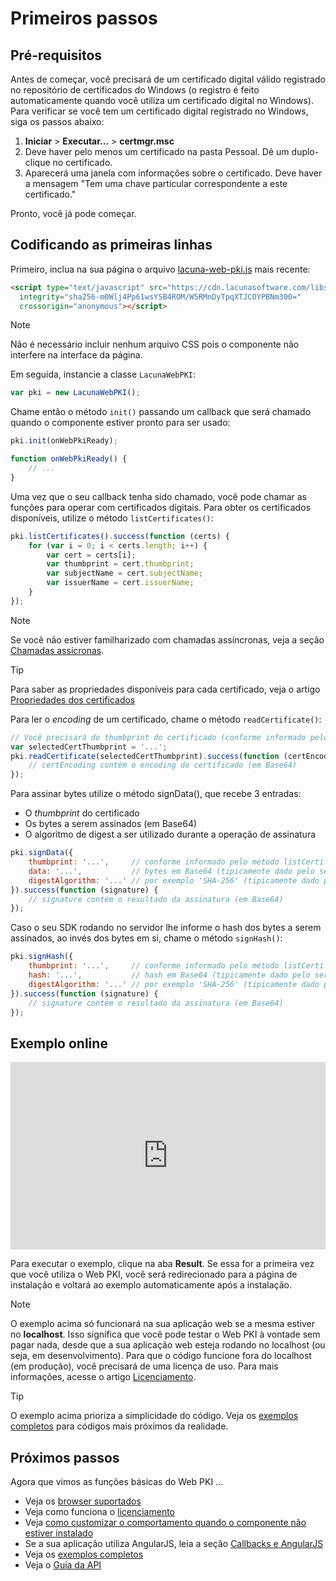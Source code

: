 ﻿# Primeiros passos

## Pré-requisitos

Antes de começar, você precisará de um certificado digital válido registrado no repositório de certificados do Windows (o registro é feito automaticamente quando você utiliza um certificado digital no Windows). Para verificar se você tem um certificado digital registrado no Windows, siga os passos abaixo:

1. **Iniciar** > **Executar...** > **certmgr.msc**
1. Deve haver pelo menos um certificado na pasta Pessoal. Dê um duplo-clique no certificado.
1. Aparecerá uma janela com informações sobre o certificado. Deve haver a mensagem "Tem uma chave particular correspondente a este certificado."

Pronto, você já pode começar.

## Codificando as primeiras linhas

Primeiro, inclua na sua página o arquivo [lacuna-web-pki.js](https://cdn.lacunasoftware.com/libs/web-pki/lacuna-web-pki-2.14.0.min.js) mais recente:

```html
<script type="text/javascript" src="https://cdn.lacunasoftware.com/libs/web-pki/lacuna-web-pki-2.14.0.min.js"
  integrity="sha256-m0Wlj4Pp61wsYSB4ROM/W5RMnDyTpqXTJCOYPBNm300="
  crossorigin="anonymous"></script>
```

> [!NOTE]
> Não é necessário incluir nenhum arquivo CSS pois o componente não interfere na interface da página.

Em seguida, instancie a classe `LacunaWebPKI`:

```javascript
var pki = new LacunaWebPKI();
```

Chame então o método `init()` passando um callback que será chamado quando o componente estiver pronto para ser usado:

```javascript
pki.init(onWebPkiReady);

function onWebPkiReady() {
    // ...
}
```

Uma vez que o seu callback tenha sido chamado, você pode chamar as funções para operar com certificados digitais. Para obter os certificados disponíveis, utilize o método `listCertificates()`:

```javascript
pki.listCertificates().success(function (certs) {
    for (var i = 0; i < certs.length; i++) {
        var cert = certs[i];
        var thumbprint = cert.thumbprint;
        var subjectName = cert.subjectName;
        var issuerName = cert.issuerName;
    }
});
```

> [!NOTE]
> Se você não estiver familharizado com chamadas assíncronas, veja a seção [Chamadas assícronas](async.md).

> [!TIP]
> Para saber as propriedades disponíveis para cada certificado, veja o artigo [Propriedades dos certificados](cert-properties.md)

Para ler o *encoding* de um certificado, chame o método `readCertificate()`:

```javascript
// Você precisará do thumbprint do certificado (conforme informado pelo método listCertificates)
var selectedCertThumbprint = '...';
pki.readCertificate(selectedCertThumbprint).success(function (certEncoding) {
    // certEncoding contém o encoding do certificado (em Base64)
});
```

Para assinar bytes utilize o método signData(), que recebe 3 entradas:

* O *thumbprint* do certificado
* Os bytes a serem assinados (em Base64)
* O algoritmo de digest a ser utilizado durante a operação de assinatura

```javascript
pki.signData({
    thumbprint: '...',     // conforme informado pelo método listCertificates
    data: '...',           // bytes em Base64 (tipicamente dado pelo servidor)
    digestAlgorithm: '...' // por exemplo 'SHA-256' (tipicamente dado pelo servidor)
}).success(function (signature) {
    // signature contém o resultado da assinatura (em Base64)
});
```

Caso o seu SDK rodando no servidor lhe informe o hash dos bytes a serem assinados, ao invés dos bytes em si, chame o método `signHash()`:

```javascript
pki.signHash({
    thumbprint: '...',     // conforme informado pelo método listCertificates
    hash: '...',           // hash em Base64 (tipicamente dado pelo servidor)
    digestAlgorithm: '...' // por exemplo 'SHA-256' (tipicamente dado pelo servidor)
}).success(function (signature) {
    // signature contém o resultado da assinatura (em Base64)
});
```

## Exemplo online

<iframe width="100%" height="300" src="https://jsfiddle.net/LacunaSoftware/6zkwejb9/embedded/" allowfullscreen="allowfullscreen" frameborder="0"></iframe>

Para executar o exemplo, clique na aba **Result**. Se essa for a primeira vez que você utiliza o Web PKI, você será redirecionado para a página de instalação e voltará ao exemplo automaticamente após a instalação.

> [!NOTE]
> O exemplo acima só funcionará na sua aplicação web se a mesma estiver no **localhost**. Isso significa que você pode testar o Web PKI à vontade sem pagar nada, desde que a
> sua aplicação web esteja rodando no localhost (ou seja, em desenvolvimento). Para que o código funcione fora do localhost (em produção), você precisará de uma licença de uso.
> Para mais informações, acesse o artigo [Licenciamento](licensing.md).

> [!TIP]
> O exemplo acima prioriza a simplicidade do código. Veja os [exemplos completos](full-samples.md) para códigos mais próximos da realidade.

## Próximos passos

Agora que vimos as funções básicas do Web PKI ...

* Veja os [browser suportados](browser-support.md)
* Veja como funciona o [licenciamento](licensing.md)
* Veja [como customizar o comportamento quando o componente não estiver instalado](customizing-not-installed.md)
* Se a sua aplicação utiliza AngularJS, leia a seção [Callbacks e AngularJS](angularjs.md)
* Veja os [exemplos completos](full-samples.md)
* Veja o [Guia da API](api-reference/index.md)
